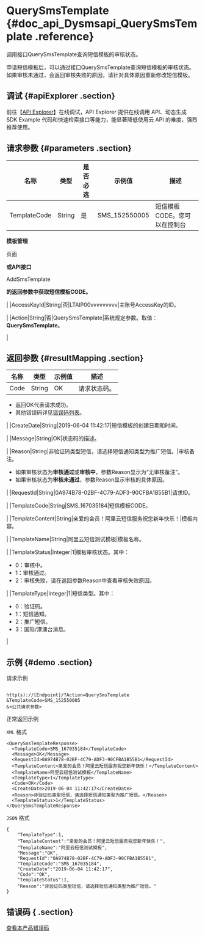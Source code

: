 # QuerySmsTemplate {#doc_api_Dysmsapi_QuerySmsTemplate .reference}

调用接口QuerySmsTemplate查询短信模板的审核状态。

申请短信模板后，可以通过接口QuerySmsTemplate查询短信模板的审核状态。如果审核未通过，会返回审核失败的原因，请针对具体原因重新修改短信模板。

## 调试 {#apiExplorer .section}

前往【[API Explorer](https://api.aliyun.com/#product=Dysmsapi&api=QuerySmsTemplate)】在线调试，API Explorer 提供在线调用 API、动态生成 SDK Example 代码和快速检索接口等能力，能显著降低使用云 API 的难度，强烈推荐使用。

## 请求参数 {#parameters .section}

|名称|类型|是否必选|示例值|描述|
|--|--|----|---|--|
|TemplateCode|String|是|SMS\_152550005|短信模板CODE。您可以在控制台

**模板管理**

页面

**或API接口**

AddSmsTemplate

**的返回参数中获取短信模板CODE。**

|
|AccessKeyId|String|否|LTAIP00vvvvvvvvv|主账号AccessKey的ID。

 |
|Action|String|否|QuerySmsTemplate|系统规定参数。取值：**QuerySmsTemplate**。

 |

## 返回参数 {#resultMapping .section}

|名称|类型|示例值|描述|
|--|--|---|--|
|Code|String|OK|请求状态码。

 -   返回OK代表请求成功。
-   其他错误码详见[错误码列表](~~101346~~)。

 |
|CreateDate|String|2019-06-04 11:42:17|短信模板的创建日期和时间。

 |
|Message|String|OK|状态码的描述。

 |
|Reason|String|非验证码类型短信，请选择短信通知类型为推广短信。|审核备注。

 -   如果审核状态为**审核通过**或**审核中**，参数Reason显示为“无审核备注”。
-   如果审核状态为**审核未通过**，参数Reason显示审核的具体原因。

 |
|RequestId|String|0A974B78-02BF-4C79-ADF3-90CFBA1B55B1|请求ID。

 |
|TemplateCode|String|SMS\_167035184|短信模板CODE。

 |
|TemplateContent|String|亲爱的会员！阿里云短信服务祝您新年快乐！|模板内容。

 |
|TemplateName|String|阿里云短信测试模板|模板名称。

 |
|TemplateStatus|Integer|1|模板审核状态。其中：

 -   0：审核中。
-   1：审核通过。
-   2：审核失败，请在返回参数Reason中查看审核失败原因。

 |
|TemplateType|Integer|1|短信类型。其中：

 -   0：验证码。
-   1：短信通知。
-   2：推广短信。
-   3：国际/港澳台消息。

 |

## 示例 {#demo .section}

请求示例

``` {#request_demo}

http(s)://[Endpoint]/?Action=QuerySmsTemplate
&TemplateCode=SMS_152550005
&<公共请求参数>

```

正常返回示例

`XML` 格式

``` {#xml_return_success_demo}
<QuerySmsTemplateResponse>
  <TemplateCode>SMS_167035184</TemplateCode>
  <Message>OK</Message>
  <RequestId>0A974B78-02BF-4C79-ADF3-90CFBA1B55B1</RequestId>
  <TemplateContent>亲爱的会员！阿里云短信服务祝您新年快乐！</TemplateContent>
  <TemplateName>阿里云短信测试模板</TemplateName>
  <TemplateType>1</TemplateType>
  <Code>OK</Code>
  <CreateDate>2019-06-04 11:42:17</CreateDate>
  <Reason>非验证码类型短信，请选择短信通知类型为推广短信。</Reason>
  <TemplateStatus>1</TemplateStatus>
</QuerySmsTemplateResponse>

```

`JSON` 格式

``` {#json_return_success_demo}
{
	"TemplateType":1,
	"TemplateContent":"亲爱的会员！阿里云短信服务祝您新年快乐！",
	"TemplateName":"阿里云短信测试模板",
	"Message":"OK",
	"RequestId":"0A974B78-02BF-4C79-ADF3-90CFBA1B55B1",
	"TemplateCode":"SMS_167035184",
	"CreateDate":"2019-06-04 11:42:17",
	"Code":"OK",
	"TemplateStatus":1,
	"Reason":"非验证码类型短信，请选择短信通知类型为推广短信。"
}
```

## 错误码 { .section}

[查看本产品错误码](https://error-center.aliyun.com/status/product/Dysmsapi)

